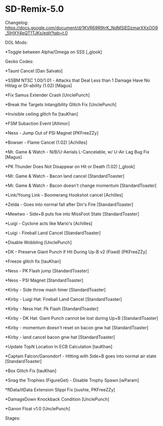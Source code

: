 # SD-Remix-5.0
Changelog: https://docs.google.com/document/d/1KVR69R9trK_NdMSIEDzmarXXxOO9_5lHXY4eQT1TJKs/edit?tab=t.0

DOL Mods:

*Toggle between Alpha/Omega on SSS [_glook]


Gecko Codes:

*Taunt Cancel [Dan Salvato]

*SSBM NTSC 1.00/1.01 - Attacks that Deal Less than 1 Damage Have No Hitlag or DI-ability (1.02) [Magus]

*Fix Samus Extender Crash [UnclePunch]

*Break the Targets Intangibility Glitch Fix [UnclePunch]

*Invisible ceiling glitch fix [tauKhan]

*FSM Subaction Event [Altimor]

*Ness - Jump Out of PSI Magnet [PKFreeZZy]

*Bowser - Flame Cancel (1.02) [Achilles]

*Mr. Game & Watch - N/B/U-Aerials L-Cancelable, w/ U-Air Lag Bug Fix [Magus]

*PK Thunder Does Not Disappear on Hit or Death (1.02) [_glook]

*Mr. Game & Watch - Bacon land cancel [StandardToaster]

*Mr. Game & Watch - Bacon doesn't change momentum [StandardToaster]

*Link/Young Link - Boomerang Hookshot cancel [Achilles]

*Zelda - Goes into normal fall after Din's Fire [StandardToaster]

*Mewtwo - Side+B puts foe into MissFoot State [StandardToaster]

*Luigi - Cyclone acts like Mario's [Achilles]

*Luigi - Fireball Land Cancel [StandardToaster]

*Disable Wobbling [UnclePunch]

*DK - Preserve Giant Punch if Hit During Up-B v2 (Fixed) [PKFreeZZy]

*Freeze glitch fix [tauKhan]

*Ness - PK Flash jump [StandardToaster]

*Ness - PSI Magnet [StandardToaster]

*Kirby - Side throw mash timer [StandardToaster]

*Kirby - Luigi Hat: Fireball Land Cancel [StandardToaster]

*Kirby - Ness Hat: Pk Flash [StandardToaster]

*Kirby - DK Hat: Giant Punch cannot be lost during Up+B [StandardToaster]

*Kirby - momentum doesn't reset on bacon gnw hat [StandardToaster]

*Kirby - land cancel bacon gnw hat [StandardToaster]

*Update TopN Location In ECB Calculation [tauKhan]

*Captain Falcon/Ganondorf - Hitting with Side+B goes into normal air state [StandardToaster]

*Box Glitch Fix [tauKhan]

*Snag the Trophies (FigureGet) - Disable Trophy Spawn [wParam]

*ftData/itData Extension Slippi Fix [sushie, PKFreeZZy]

*DamageDown Knockback Condition [UnclePunch]

*Ganon Float v1.0 [UnclePunch]


Stages:
